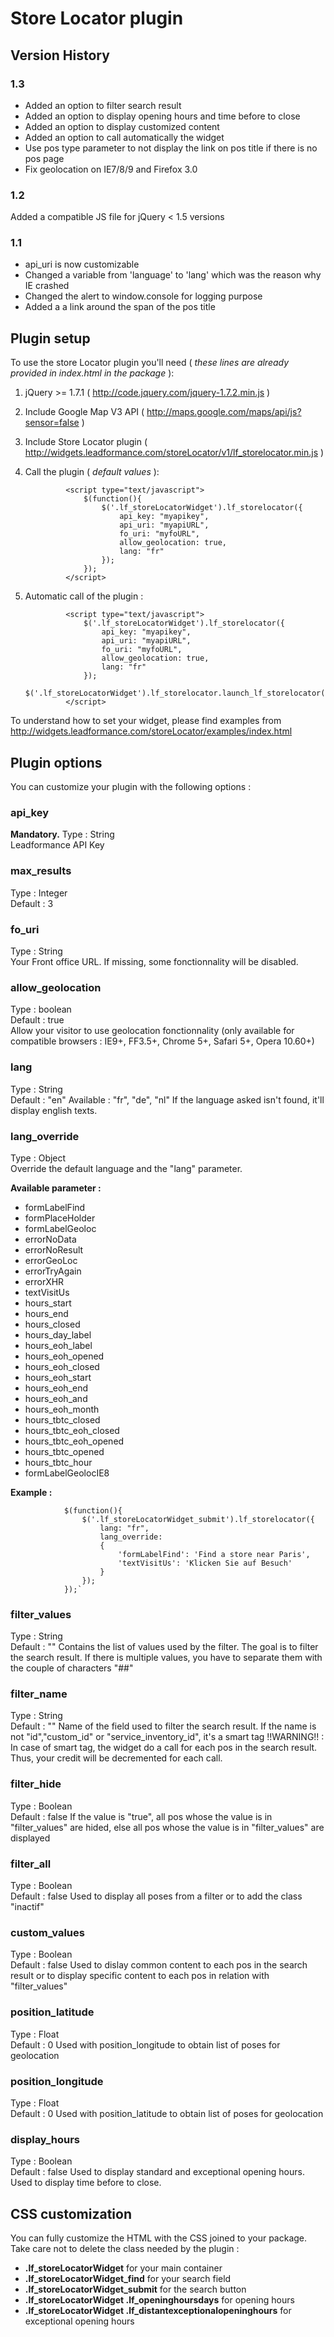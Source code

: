 Store Locator plugin
====================

Version History
--------------------------------------

### 1.3 ###
- Added an option to filter search result
- Added an option to display opening hours and time before to close
- Added an option to display customized content 
- Added an option to call automatically the widget
- Use pos type parameter to not display the link on pos title if there is no pos page
- Fix geolocation on IE7/8/9 and Firefox 3.0

### 1.2 ###
Added a compatible JS file for jQuery < 1.5 versions

### 1.1 ###
- api_uri is now customizable
- Changed a variable from 'language' to 'lang' which was the reason why IE crashed 
- Changed the alert to window.console for logging purpose
- Added a a link around the span of the pos title

Plugin setup
--------------------------------------

To use the store Locator plugin you'll need ( _these lines are already provided in index.html in the package_ ): 

1. jQuery >= 1.7.1 ( http://code.jquery.com/jquery-1.7.2.min.js )
2. Include Google Map V3 API ( http://maps.google.com/maps/api/js?sensor=false )
3. Include Store Locator plugin ( http://widgets.leadformance.com/storeLocator/v1/lf_storelocator.min.js )
4. Call the plugin ( _default values_ ):

				<script type="text/javascript">  
					$(function(){  
						$('.lf_storeLocatorWidget').lf_storelocator({  
							api_key: "myapikey", 
							api_uri: "myapiURL",
							fo_uri: "myfoURL",
							allow_geolocation: true,
							lang: "fr"
						});  
					});  
				</script>

4. Automatic call of the plugin :

				<script type="text/javascript">  
					$('.lf_storeLocatorWidget').lf_storelocator({  
						api_key: "myapikey", 
						api_uri: "myapiURL",
						fo_uri: "myfoURL",
						allow_geolocation: true,
						lang: "fr"
					});  
					$('.lf_storeLocatorWidget').lf_storelocator.launch_lf_storelocator('','',false,true,'',45.8992470,6.1293840,true);	
				</script>
				
To understand how to set your widget, please find examples from http://widgets.leadformance.com/storeLocator/examples/index.html

Plugin options
--------------------------------------

You can customize your plugin with the following options : 

### api_key ###
**Mandatory.**
Type : String  
Leadformance API Key

### max_results ###
Type : Integer  
Default : 3  

### fo_uri ###
Type : String  
Your Front office URL. If missing, some fonctionnality will be disabled.  

### allow_geolocation ###
Type : boolean  
Default : true  
Allow your visitor to use geolocation fonctionnality (only available for compatible browsers : IE9+, FF3.5+, Chrome 5+, Safari 5+, Opera 10.60+)  

### lang ###
Type : String  
Default : "en"
Available : "fr", "de", "nl"
If the language asked isn't found, it'll display english texts.  

### lang_override ###
Type : Object  
Override the default language and the "lang" parameter.   

**Available parameter :**

* formLabelFind
* formPlaceHolder
* formLabelGeoloc
* errorNoData
* errorNoResult
* errorGeoLoc
* errorTryAgain
* errorXHR
* textVisitUs
* hours_start
* hours_end
* hours_closed
* hours_day_label
* hours_eoh_label
* hours_eoh_opened
* hours_eoh_closed
* hours_eoh_start
* hours_eoh_end
* hours_eoh_and
* hours_eoh_month
* hours_tbtc_closed
* hours_tbtc_eoh_closed
* hours_tbtc_eoh_opened
* hours_tbtc_opened
* hours_tbtc_hour
* formLabelGeolocIE8
		
**Example :**

				$(function(){  
					$('.lf_storeLocatorWidget_submit').lf_storelocator({  
						lang: "fr",  
						lang_override:  
						{  
							'formLabelFind': 'Find a store near Paris',  
							'textVisitUs': 'Klicken Sie auf Besuch'  
						}  
					});  
				});`  

### filter_values ###
Type : String  
Default : ""
Contains the list of values used by the filter. The goal is to filter the search result.
If there is multiple values, you have to separate them with the couple of characters "##"

### filter_name ###
Type : String  
Default : ""
Name of the field used to filter the search result. If the name is not "id","custom_id" or "service_inventory_id", it's a smart tag
!!WARNING!! : In case of smart tag, the widget do a call for each pos in the search result. Thus, your credit will be decremented for each call.

### filter_hide ###
Type : Boolean  
Default : false
If the value is "true", all pos whose the value is in "filter_values" are hided, else all pos whose the value is in "filter_values" are displayed

### filter_all ###
Type : Boolean  
Default : false
Used to display all poses from a filter or to add the class "inactif"

### custom_values ###
Type : Boolean  
Default : false
Used to dislay common content to each pos in the search result or to display specific content to each pos in relation with "filter_values"

### position_latitude ###
Type : Float  
Default : 0
Used with position_longitude to obtain list of poses for geolocation

### position_longitude ###
Type : Float  
Default : 0
Used with position_latitude to obtain list of poses for geolocation

### display_hours ###
Type : Boolean  
Default : false
Used to display standard and exceptional opening hours. Used to display time before to close.


CSS customization
--------------------------------------

You can fully customize the HTML with the CSS joined to your package. Take care not to delete the class needed by the plugin : 

* **.lf_storeLocatorWidget** for your main container
* **.lf_storeLocatorWidget_find** for your search field
* **.lf_storeLocatorWidget_submit** for the search button
* **.lf_storeLocatorWidget .lf_openinghoursdays** for opening hours
* **.lf_storeLocatorWidget .lf_distantexceptionalopeninghours** for exceptional opening hours

